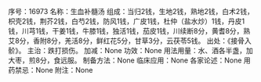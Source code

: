 序号：16973
名称：生血补髓汤
组成：当归2钱，生地2钱，熟地2钱，白术2钱，枳壳2钱，荆芥2钱，白芍2钱，防风1钱，广皮1钱，杜仲（盐水炒）1钱，丹皮1钱，川芎1钱，干姜1钱，牛膝1钱，独活1钱，茄皮1钱，川续断8分，黄耆8分，熟艾8分，香附8分，羌活8分，鲜红花5分，甘草3分，云茯苓5钱。
出处：《接骨入骱》。
主治：跌打损伤。
加减：None
功效：None
用法用量：水、酒各半盏，加大枣，煎8分，食远服。
制备方法：None
临床应用：None
各家论述：None
用药禁忌：None
附注：None

